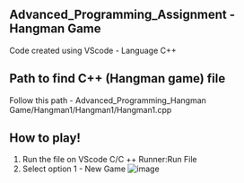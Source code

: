 Advanced_Programming_Assignment - Hangman Game 
---------------------------------------------------------------------------------
Code created using VScode - Language C++ 

Path to find C++ (Hangman game) file
---------------------------------------------------------
Follow this path - Advanced_Programming_Hangman Game/Hangman1/Hangman1/Hangman1.cpp

How to play!
---------------------------------------------------
1. Run the file on VScode C/C ++ Runner:Run File
2. Select option 1 - New Game
   ![image](https://github.com/Celiix/Advanced_Programming_Hangman-Game/assets/92170983/96c42643-cf82-4335-9a11-c932cdf2feb4)

   

